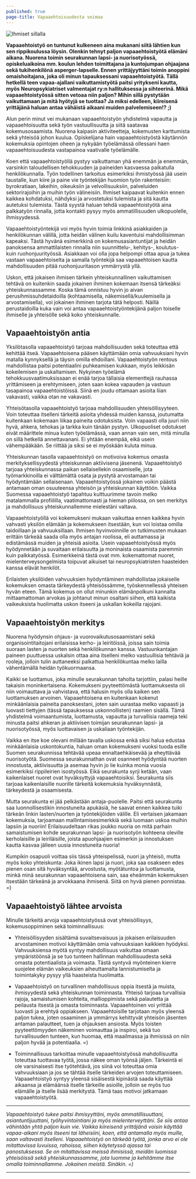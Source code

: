 ```yaml
---
published: true
page-title: Vapaaehtoisuudesta voimaa
---
```


![Ihmiset sillalla]({{site.baseurl}}/uploaded-images/ihmiset-sillalla.jpeg)

**Vapaaehtoistyö on tuntunut kulkeneen aina mukanani siitä lähtien kun sen rippikoulussa löysin. Olenkin tehnyt paljon vapaaehtoistyötä elämäni aikana. Nuorena toimin seurakunnan lapsi- ja nuorisotyössä, opiskeluaikoina mm. koulun lehden toimittajana ja kuntojumpan ohjaajana sekä tukihenkilönä asperger-lapselle. Ennen yrittäjyyttäni toimin anoppini omaishoitajana, joka oli minun tapauksessani vapaaehtoistyötä. Tällä hetkellä teen vapaa-ajallani vaikuttamistyötä paitsi yritykseni kautta, myös Neuropsykiatriset valmentajat ry:n hallituksessa ja sihteerinä.
Mikä vapaaehtoistyössä sitten vetoaa niin paljon? Mihin sillä pystytään vaikuttamaan ja mitä hyötyjä se tuottaa? Ja miksi edelleen, kiireisenä yrittäjänä haluan antaa vähäistä aikaani muiden palvelemiseen!? ;)**

Alun perin minut vei mukanaan vapaaehtoistyön yhdistelmä vapautta ja vapaaehtoisuutta sekä työn vastuullisuutta ja siitä saatavaa kokemusosaamista. Nuorena kaipasin aktiviteetteja, kokemusten karttumista sekä yhteisöä johon kuulua. Opiskelijana hain vapaaehtoistyöstä käytännön kokemuksia opintojen oheen ja nykyään työelämässä ollessani haen vapaaehtoisuudesta vastapainoa vaativalle työelämälle.

Koen että vapaaehtoistyöllä pystyy vaikuttaman yhä enemmän ja enemmän, varsinkin taloudellisen tehokkuuden ja paineiden kasvaessa palkatulla henkilökunnalla. Työn todellinen tarkoitus esimerkiksi ihmistyössä jää usein taustalle, kun kiire ja paine vie työntekijän huomion työn rakenteisiin: byrokratiaan, lakeihin, oikeuksiin ja velvollisuuksiin, palveluiden sektorirajoihin ja muihin työn välineisiin. Ihmiset kaipaavat kuitenkin ennen kaikkea kohdatuksi, nähdyksi ja arvostetuksi tulemista ja sitä kautta autetuksi tulemista. Tästä syystä haluan tehdä vapaaehtoistyötä aina palkkatyön rinnalla, jotta kontakti pysyy myös ammatillisuuden ulkopuolelle, ihmisyydessä.

Vapaaehtoistyöntekijä voi myös hyvin toimia linkkinä asiakkaiden ja henkilökunnan välillä, jotta heidän välinen kuilu kaventuisi mahdollisimman kapeaksi. Tästä hyvänä esimerkkinä on kokemusasiantuntijat ja heidän panoksensa ammattilaisten rinnalla niin suunnittelu-, kehitys-, koulutus- kuin ruohonjuurityössä. Asiakkaan voi olla jopa helpompi ottaa apua ja tukea vastaan vapaaehtoiselta ja samalla työntekijä saa vapaaehtoisen kautta mahdollisuuden pitää ruohonjuuritason ymmärrystä yllä.

Uskon, että jokaisen ihmisen tärkein yhteiskunnallinen vaikuttamisen tehtävä on kuitenkin saada jokainen ihminen kokemaan itsensä tärkeäksi yhteiskunnassamme. Koska tämä onnistuu hyvin jo aivan perusihmissuhdetaidoilla (kohtaamisella, näkemisellä/kuulemisella ja arvostamisella), voi jokainen ihminen tarjota tätä helposti. Näillä perustaidoilla kuka vain voi antaa vapaaehtoistyöntekijänä paljon toiselle ihmiselle ja yhteisölle sekä koko yhteiskunnalle. 

## Vapaaehtoistyön antia

Yksilötasolla vapaaehtoistyö tarjoaa mahdollisuuden sekä toteuttaa että kehittää itseä. Vapaaehtoisena pääsen käyttämään omia vahvuuksiani hyvin matalla kynnyksellä ja täysin omilla ehdoillani. Vapaaehtoistyön rentous mahdollistaa paitsi potentiaalini puhkeamisen kukkaan, myös leikkisän kokeilemisen ja uskaltamisen. Nykyinen työelämä tehokkuusvaatimuksissaan ei enää tarjoa tällaisia elementtejä rauhassa yrittämiseen ja erehtymiseen, joten saan kokea vapauden ja vastuun tasapainoa vapaaehtoistöissä. Siinä en joudu ottamaan asioita liian vakavasti, vaikka otan ne vakavasti.

Yhteisötasolla vapaaehtoistyö tarjoaa mahdollisuuden yhteisöllisyyteen. Voin toteuttaa itselleni tärkeitä asioita yhdessä muiden kanssa, joutumatta kuitenkaan kokemaan liikaa paineita odotuksista. Voin vapaasti olla juuri niin hyvä, ahkera, tehokas ja tarkka kuin tänään pystyn. Ulkopuoliset odotukset eivät määrittele minua kuten työelämässä, vaan annan vain sen, mitä minulla on sillä hetkellä annettavanani. Ei yhtään enempää, eikä usein vähempääkään. Se riittää ja siksi se ei myöskään kuluta minua.

Yhteiskunnan tasolla vapaaehtoistyö on motivoiva kokemus omasta merkityksellisyydestä yhteiskunnan aktiivisena jäsenenä. Vapaaehtoistyö tarjoaa yhteiskunnassa paikan sellaisellekin osaamiselle, jota työmarkkinoilla ei välttämättä osata ja pystytä arvostamaan tai hyödyntämään sellaisenaan. Vapaaehtoistyössä jokainen voikin päästä antamaan oman osuuteensa yhteisön ja yhteiskunnan käyttöön. Vaikka Suomessa vapaaehtoistyö tapahtuu kulttuurimme tavoin melko matalammalla profiililla, vaatimattomasti ja hieman piilossa, on sen merkitys ja mahdollisuus yhteiskunnallemme mielestäni valtava.

Vapaaehtoistyöllä voi kokemukseni mukaan vaikuttaa ennen kaikkea hyvin vahvasti yksilön elämään ja kokemukseen itsestään, kun voi loistaa omilla taidoillaan ja vahvuuksillaan. Ihmisen hyvinvoinnille on tutkimusten mukaan erittäin tärkeää saada olla myös antajan roolissa, eli auttamassa ja edistämässä muiden ja yhteisiä asioita.
Usein vapaaehtoistyössä myös hyödynnetään ja suvaitaan erilaisuutta ja moninaista osaamista paremmin kuin palkkatyössä. Esimerkkeinä tästä ovat mm. kokemattomat nuoret, mielenterveysongelmista toipuvat aikuiset tai neuropsykiatristen haasteiden kanssa elävät henkilöt. 

Erilaisten yksilöiden vahvuuksien hyödyntäminen mahdollistaa jokaiselle kokemuksen omasta tärkeydestä yhteisössämme, työskennellessä yhteisen hyvän eteen. Tämä kokemus on ollut minunkin elämänpolkuni kannalta mittaamattoman arvokas ja johtanut minun osaltani siihen, että kaikista vaikeuksista huolimatta uskon itseeni ja uskallan kokeilla rajojani.

## Vapaaehtoistyön merkitys

Nuorena hyödynsin ohjaus- ja vuorovaikutusosaamistani sekä organisointitaitojani erilaisissa kerho- ja leiritöissä, joissa sain toimia suoraan lasten ja nuorten sekä henkilökunnan kanssa. Vastuunkantajan paineen puuttuessa uskalsin ottaa aina itselleni melko vastuullisia tehtäviä ja rooleja, jolloin tulin auttaneeksi palkattua henkilökuntaa melko lailla vähentämällä heidän työkuormaansa.

Kaikki se luottamus, joka minulle seurakunnan taholta tarjottiin, palasi heille takaisin moninkertaisena. Kokemukseni pyyteettömästä luottamuksesta oli niin voimauttava ja vahvistava, että halusin myös olla kaiken sen luottamuksen arvoinen. Vapaaehtoisena en kuitenkaan kokenut minkäänlaisia paineita panoksestani, joten sain uurastaa melko vapaasti ja luovasti tiettyjen (tässä tapauksessa uskonnollisten) raamien sisällä. Tämä yhdistelmä voimaantumista, luottamusta, vapautta ja turvallisia raameja teki minusta paitsi ahkeran ja aktiivisen toimijan seurakunnan lapsi- ja nuorisotyössä, myös luottavaisen ja uskaliaan työntekijän.

Vaikka en itse koe olevani millään tavalla uskossa enkä siksi halua edustaa minkäänlaisia uskontokuntia, haluan oman kokemukseni vuoksi tuoda esille Suomen seurakunnissa tehtävää upeaa ennaltaehkäisevää ja eheyttävää nuorisotyötä.
Suomessa seurakunnathan ovat osanneet hyödyntää nuorten innostusta, aktiivisuutta ja asemaa hyvin jo lie kuinka monia vuosia esimerkiksi rippileirien isostyössä. Eikä seurakunta syrji ketään, vaan kaikenlaiset nuoret ovat hyväksyttyjä vapaaehtoisiksi. Seurakunta siis tarjoaa kaikenlaisille nuorille tärkeitä kokemuksia hyväksynnästä, tärkeydestä ja osaamisesta.

Mutta seurakunta ei jää pelkästään antaja-puolelle. Paitsi että seurakunta saa luonnollisestikin innostuneita apukäsiä, he saavat ennen kaikkea tuiki tärkeän linkin lasten/nuorten ja työntekijöiden välille. Eli vertaisen jakamaan kokemuksia, tarjoamaan mallintamisesimerkkiä sekä luomaan uskoa muihin lapsiin ja nuoriin! Erilaisuudeltaan rikas joukko nuoria on mitä parhain samaistumisen kohde seurakunnan lapsi- ja nuorisotyön kohteena oleville kerholaisille ja leiriläisille, joista apuohjaajien esimerkin ja innostuksen kautta kasvaa jälleen uusia innostuneita nuoria!

Kumpikin osapuoli voittaa siis tässä yhteispelissä, nuori ja yhteisö, mutta myös koko yhteiskunta: Joka ikinen lapsi ja nuori, joka saa osakseen edes pienen osan sitä hyväksyntää, arvostusta, myötätuntoa ja luottamusta, minkä minä seurakunnan vapaaehtoisena sain, saa eheämmän kokemuksen itsestään tärkeänä ja arvokkaana ihmisenä. Siitä on hyvä pienen ponnistaa. =)

## Vapaaehtoistyö lähtee arvoista

Minulle tärkeitä arvoja vapaaehtoistyössä ovat yhteisöllisyys, kokemusoppiminen sekä toiminnallisuus:

-	Yhteisöllisyyden sisältämä suvaitsevaisuus ja jokaisen erilaisuuden arvostaminen motivoi käyttämään omia vahvuuksiaan kaikkien hyödyksi. Vahvuuksiensa myötä syntyy mahdollisuus vaikuttaa omaan ympäristöönsä ja se tuo tunteen hallinnan mahdollisuudesta sekä omasta potentiaalista ja voimasta. Tästä syntyvä myönteinen kierre suojelee elämän vaikeuksien aiheuttamalta lannistumiselta ja toimintakyky pysyy yllä haasteista huolimatta.

-	Vapaaehtoistyö on turvallinen mahdollisuus oppia itsestä ja muista, ihmisyydestä sekä yhteiskunnan toiminnasta. Yhteisö tarjoaa turvallisia rajoja, samaistumisen kohteita, mallioppimista sekä palautetta ja peilausta itsestä ja omasta toiminnasta. Vapaaehtoinen voi yrittää luovasti ja erehtyä oppiakseen. Vapaaehtoisille tarjotaan myös yleensä paljon tukea, joten osaaminen ja ymmärrys kehittyvät yhteisön jäsenten antaman palautteet, tuen ja ohjauksen ansiosta. Myös toisten pyyteettömyyden näkeminen voimauttaa ja inspiroi, sekä tuo turvallisuuden tunteen, kun huomaa, että maailmassa ja ihmisissä on niin paljon hyvää ja potentiaalia. =)

-	Toiminnallisuus tarkoittaa minulle vapaaehtoistyössä mahdollisuutta toteuttaa tuottavaa työtä, jossa näkee oman työnsä jäljen. Tärkeintä ei ole varsinaisesti itse työtehtävä, jos siinä voi toteuttaa omia vahvuuksiaan ja jos se tähtää itselle tärkeiden arvojen toteuttamiseen. Vapaaehtoistyö syntyy yleensä sisäisestä kipinästä saada käyttää aikaansa ja elämäänsä itselle tärkeille asioille, jolloin se myös tuo elämälle ja itselle lisää merkitystä. Tämä taas motivoi jatkamaan vapaaehtoistyötä. 

___

_Vapaaehtoistyö tukee paitsi ihmisyyttäni, myös ammatillisuuttani, asiantuntijuuttani, työhyvintointiani ja myös mielenterveyttäni. Se siis antaa vähintään yhtä paljon kuin vie. Vaikka kiireisenä yrittäjänä voisin käyttää vapaa-aikani myös itseeni tai läheisiini, koen, että antamalla myös muille, saan valtavasti itselleni. Vapaaehtoistyö on tärkeää työtä, jonka arvo ei ole mitattavissa luvuissa, rahoissa, siihen käytetyssä ajassa tai panostuksessa. Se on mitattavissa meissä ihmisissä, meidän luomissa yhteisöissä sekä yhteiskunnassamme, jota luomme ja kehitämme itse omalla toiminnallamme. Jokainen meistä. Sinäkin. =)_

___